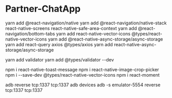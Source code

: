 # Partner-ChatApp



yarn add @react-navigation/native 
yarn add @react-navigation/native-stack react-native-screens react-native-safe-area-context
yarn add @react-navigation/bottom-tabs
yarn add react-native-vector-icons @types/react-native-vector-icons
yarn add @react-native-async-storage/async-storage
yarn add react-query axios @types/axios
yarn add react-native-async-storage/async-storage


yarn add validator
yarn add @types/validator --dev



npm i react-native-toast-message
npm i react-native-image-crop-picker
npm i --save-dev @types/react-native-vector-icons
npm i react-moment


adb reverse tcp:1337 tcp:1337
adb devices
adb -s emulator-5554 reverse tcp:1337 tcp:1337
